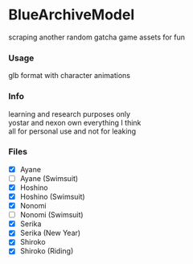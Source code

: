 # BlueArchiveModel
scraping another random gatcha game assets for fun

### Usage
glb format with character animations  

### Info
learning and research purposes only  
yostar and nexon own everything I think  
all for personal use and not for leaking  

### Files
- [x] Ayane
- [ ] Ayane (Swimsuit)
- [x] Hoshino
- [x] Hoshino (Swimsuit)
- [x] Nonomi
- [ ] Nonomi (Swimsuit)
- [x] Serika
- [x] Serika (New Year)
- [x] Shiroko
- [x] Shiroko (Riding)
